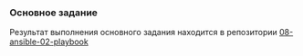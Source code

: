 ### Основное задание
Результат выполнения основного задания находится в репозитории [08-ansible-02-playbook](https://github.com/MPruts/08-ansible-02-playbook)